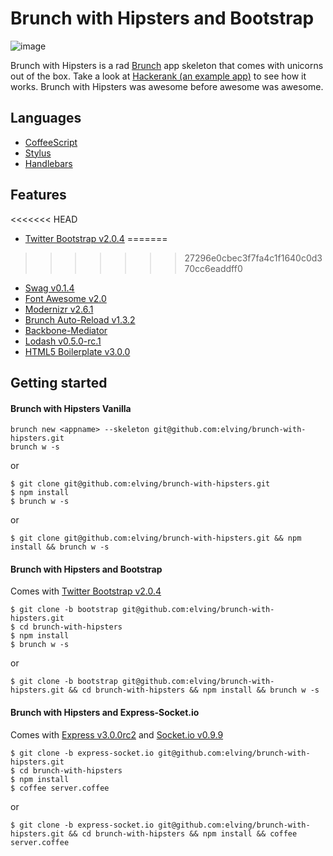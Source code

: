 # Brunch with Hipsters and Bootstrap

![image](http://www.latimes.com/media/photo/2011-07/63171841.jpg)

Brunch with Hipsters is a rad [Brunch](http://brunch.io/) app skeleton that comes with unicorns out of the box. Take a look at [Hackerank (an example app)](https://github.com/elving/Hackerank) to see how it works. Brunch with Hipsters was awesome before awesome was awesome.

## Languages

- [CoffeeScript](http://coffeescript.org/)
- [Stylus](http://learnboost.github.com/stylus/)
- [Handlebars](http://handlebarsjs.com/)

## Features

<<<<<<< HEAD
- [Twitter Bootstrap v2.0.4](https://github.com/twitter/bootstrap/)
=======
>>>>>>> 27296e0cbec3f7fa4c1f1640c0d370cc6eaddff0
- [Swag v0.1.4](https://github.com/elving/swag)
- [Font Awesome v2.0](https://github.com/FortAwesome/Font-Awesome)
- [Modernizr v2.6.1](https://github.com/Modernizr/Modernizr)
- [Brunch Auto-Reload v1.3.2](https://github.com/brunch/auto-reload-brunch)
- [Backbone-Mediator](https://github.com/chalbert/Backbone-Mediator)
- [Lodash v0.5.0-rc.1](https://github.com/bestiejs/lodash)
- [HTML5 Boilerplate v3.0.0](https://github.com/h5bp/html5-boilerplate)

## Getting started

#### Brunch with Hipsters Vanilla

    brunch new <appname> --skeleton git@github.com:elving/brunch-with-hipsters.git
    brunch w -s

or

    $ git clone git@github.com:elving/brunch-with-hipsters.git
    $ npm install
    $ brunch w -s

or

    $ git clone git@github.com:elving/brunch-with-hipsters.git && npm install && brunch w -s

#### Brunch with Hipsters and Bootstrap

Comes with [Twitter Bootstrap v2.0.4](https://github.com/twitter/bootstrap/)

    $ git clone -b bootstrap git@github.com:elving/brunch-with-hipsters.git
    $ cd brunch-with-hipsters
    $ npm install
    $ brunch w -s

or

    $ git clone -b bootstrap git@github.com:elving/brunch-with-hipsters.git && cd brunch-with-hipsters && npm install && brunch w -s

#### Brunch with Hipsters and Express-Socket.io

Comes with [Express v3.0.0rc2](https://github.com/visionmedia/express) and [Socket.io v0.9.9](https://github.com/learnboost/socket.io)

    $ git clone -b express-socket.io git@github.com:elving/brunch-with-hipsters.git
    $ cd brunch-with-hipsters
    $ npm install
    $ coffee server.coffee

or

    $ git clone -b express-socket.io git@github.com:elving/brunch-with-hipsters.git && cd brunch-with-hipsters && npm install && coffee server.coffee
